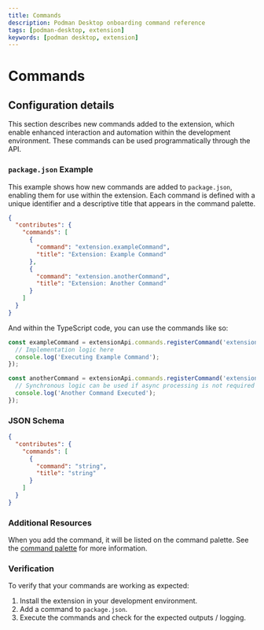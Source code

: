 ```yaml
---
title: Commands
description: Podman Desktop onboarding command reference
tags: [podman-desktop, extension]
keywords: [podman desktop, extension]
---
```


# Commands

## Configuration details

This section describes new commands added to the extension, which enable enhanced interaction and automation within the development environment. These commands can be used programmatically through the API.

### `package.json` Example

This example shows how new commands are added to `package.json`, enabling them for use within the extension. Each command is defined with a unique identifier and a descriptive title that appears in the command palette.

```json
{
  "contributes": {
    "commands": [
      {
        "command": "extension.exampleCommand",
        "title": "Extension: Example Command"
      },
      {
        "command": "extension.anotherCommand",
        "title": "Extension: Another Command"
      }
    ]
  }
}
```

And within the TypeScript code, you can use the commands like so:

```typescript
const exampleCommand = extensionApi.commands.registerCommand('extension.exampleCommand', async () => {
  // Implementation logic here
  console.log('Executing Example Command');
});

const anotherCommand = extensionApi.commands.registerCommand('extension.anotherCommand', () => {
  // Synchronous logic can be used if async processing is not required
  console.log('Another Command Executed');
});
```

### JSON Schema

```json
{
  "contributes": {
    "commands": [
      {
        "command": "string",
        "title": "string"
      }
    ]
  }
}
```

### Additional Resources

When you add the command, it will be listed on the command palette. See the [command palette](/docs/extensions/developing/command-palette) for more information.

### Verification

To verify that your commands are working as expected:

1. Install the extension in your development environment.
2. Add a command to `package.json`.
3. Execute the commands and check for the expected outputs / logging.

